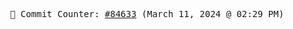 <p align="center">
    <samp>
        📮 Commit Counter: <a href="https://github.com/Javascript-void0/Javascript-void0/commits/main">#84633</a> (March 11, 2024 @ 02:29 PM)
    </samp>
</p>